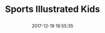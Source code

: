 ---
title: > #shorten me
  Sports Illustrated Kids
name: >
  Sports Illustrated Kids
date: "2017-12-19 16:55:35"
buy_now: "https://www.amazon.com/Time-Direct-Ventures-Sports-Illustrated/dp/B002PXW04Y?psc=1&SubscriptionId=AKIAIA5RBQIWQVTCUEUQ&tag=coldcutdeals-20&linkCode=xm2&camp=2025&creative=165953&creativeASIN=B002PXW04Y"
description_markdown: >-

  Sports Illustrated Kids
tweet_id_str: "943162907239608321"
price: "$54.89"
list_price: "$54.89"
deal_price: "$20.97"
you_save: "$33.92 (62%)"
asin: "B002PXW04Y"
image: "https://images-na.ssl-images-amazon.com/images/I/61dcruWd1%2BL.jpg"
---